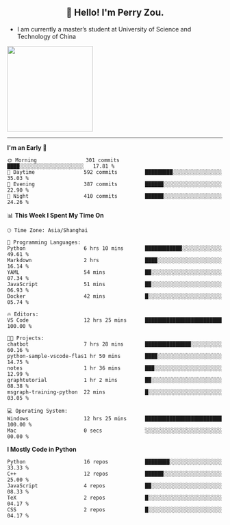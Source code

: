 <h2 align="center">👋 Hello! I'm Perry Zou.</h2>

- I am currently a master’s student at University of Science and Technology of China

<img height=200 align="center" src="https://github-readme-stats.vercel.app/api?username=zonepg" />

-------

<!--START_SECTION:waka-->
**I'm an Early 🐤** 

```text
🌞 Morning                301 commits         ████░░░░░░░░░░░░░░░░░░░░░   17.81 % 
🌆 Daytime                592 commits         █████████░░░░░░░░░░░░░░░░   35.03 % 
🌃 Evening                387 commits         ██████░░░░░░░░░░░░░░░░░░░   22.90 % 
🌙 Night                  410 commits         ██████░░░░░░░░░░░░░░░░░░░   24.26 % 
```


📊 **This Week I Spent My Time On** 

```text
🕑︎ Time Zone: Asia/Shanghai

💬 Programming Languages: 
Python                   6 hrs 10 mins       ████████████░░░░░░░░░░░░░   49.61 % 
Markdown                 2 hrs               ████░░░░░░░░░░░░░░░░░░░░░   16.14 % 
YAML                     54 mins             ██░░░░░░░░░░░░░░░░░░░░░░░   07.34 % 
JavaScript               51 mins             ██░░░░░░░░░░░░░░░░░░░░░░░   06.93 % 
Docker                   42 mins             █░░░░░░░░░░░░░░░░░░░░░░░░   05.74 % 

🔥 Editors: 
VS Code                  12 hrs 25 mins      █████████████████████████   100.00 % 

🐱‍💻 Projects: 
chatbot                  7 hrs 28 mins       ███████████████░░░░░░░░░░   60.16 % 
python-sample-vscode-flas1 hr 50 mins        ████░░░░░░░░░░░░░░░░░░░░░   14.75 % 
notes                    1 hr 36 mins        ███░░░░░░░░░░░░░░░░░░░░░░   12.99 % 
graphtutorial            1 hr 2 mins         ██░░░░░░░░░░░░░░░░░░░░░░░   08.38 % 
msgraph-training-python  22 mins             █░░░░░░░░░░░░░░░░░░░░░░░░   03.05 % 

💻 Operating System: 
Windows                  12 hrs 25 mins      █████████████████████████   100.00 % 
Mac                      0 secs              ░░░░░░░░░░░░░░░░░░░░░░░░░   00.00 % 
```

**I Mostly Code in Python** 

```text
Python                   16 repos            ████████░░░░░░░░░░░░░░░░░   33.33 % 
C++                      12 repos            ██████░░░░░░░░░░░░░░░░░░░   25.00 % 
JavaScript               4 repos             ██░░░░░░░░░░░░░░░░░░░░░░░   08.33 % 
TeX                      2 repos             █░░░░░░░░░░░░░░░░░░░░░░░░   04.17 % 
CSS                      2 repos             █░░░░░░░░░░░░░░░░░░░░░░░░   04.17 % 
```




<!--END_SECTION:waka-->
